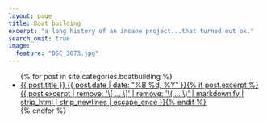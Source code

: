 ```yaml
---
layout: page
title: Boat building
excerpt: "a long history of an insane project...that turned out ok."
search_omit: true
image:
  feature: "DSC_3073.jpg"
---
```


<ul class="post-list">
{% for post in site.categories.boatbuilding %} 
  <li><article><a href="{{ site.url }}{{ post.url }}">{{ post.title }} <span class="entry-date"><time datetime="{{ post.date | date_to_xmlschema }}">{{ post.date | date: "%B %d, %Y" }}</time></span>{% if post.excerpt %} <span class="excerpt">{{ post.excerpt | remove: '\[ ... \]' | remove: '\( ... \)' | markdownify | strip_html | strip_newlines | escape_once }}</span>{% endif %}</a></article></li>
{% endfor %}
</ul>
